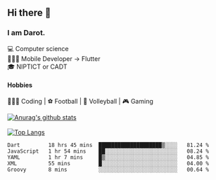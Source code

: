 ## Hi there 👋

### I am Darot.

💻 Computer science <br>
🧑🏻‍💻 Mobile Developer -> Flutter<br>
🎓 NIPTICT or CADT<br>

#### Hobbies 
🧑🏻‍💻 Coding  |  ⚽️ Football | 🏐 Volleyball | 🎮 Gaming<br>

<!-- [![Darot's GitHub stats](https://github-readme-stats.vercel.app/api?username=darot-chen)](https://github.com/darot-chen/github-readme-stats) -->
<!--
**darot-chen/darot-chen** is a ✨ _special_ ✨ repository because its `README.md` (this file) appears on your GitHub profile.

Here are some ideas to get you started:

- 🔭 I’m currently working on ...
- 🌱 I’m currently learning ...
- 👯 I’m looking to collaborate on ...
- 🤔 I’m looking for help with ...
- 💬 Ask me about ...
- 📫 How to reach me: ...
- 😄 Pronouns: ...
- ⚡ Fun fact: ...
-->

[![Anurag's github stats](https://github-readme-stats.vercel.app/api?username=darot-chen&count_private=true&theme=cobalt&show_icons=true)](https://github.com/darot-chen)
</br>
</br>
[![Top Langs](https://github-readme-stats.vercel.app/api/top-langs/?username=darot-chen&layout=compact&theme=cobalt)](https://github.com/darot-chen/)


<!--START_SECTION:waka-->

```text
Dart         18 hrs 45 mins  ████████████████████▒░░░░   81.24 %
JavaScript   1 hr 54 mins    ██░░░░░░░░░░░░░░░░░░░░░░░   08.24 %
YAML         1 hr 7 mins     █▒░░░░░░░░░░░░░░░░░░░░░░░   04.85 %
XML          55 mins         █░░░░░░░░░░░░░░░░░░░░░░░░   04.00 %
Groovy       8 mins          ░░░░░░░░░░░░░░░░░░░░░░░░░   00.64 %
```

<!--END_SECTION:waka-->
